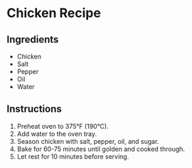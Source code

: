 # Chicken Recipe

## Ingredients
- Chicken
- Salt
- Pepper
- Oil
- Water

## Instructions
1. Preheat oven to 375°F (190°C).
2. Add water to the oven tray.
3. Season chicken with salt, pepper, oil, and sugar.
4. Bake for 60-75 minutes until golden and cooked through.
5. Let rest for 10 minutes before serving.